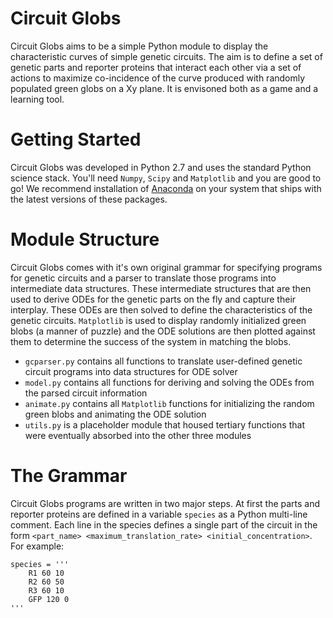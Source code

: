 # Circuit Globs

Circuit Globs aims to be a simple Python module to display the characteristic curves of simple genetic circuits. The aim is to define a set of genetic parts and reporter proteins that interact each other via a set of actions to maximize co-incidence of the curve produced with randomly populated green globs on a Xy plane. It is envisoned both as a game and a learning tool.

# Getting Started

Circuit Globs was developed in Python 2.7 and uses the standard Python science stack. You'll need `Numpy`, `Scipy` and `Matplotlib` and you are good to go! We recommend installation of [Anaconda](https://www.continuum.io/) on your system that ships with the latest versions of these packages.

# Module Structure

Circuit Globs comes with it's own original grammar for specifying programs for genetic circuits and a parser to translate those programs into intermediate data structures. These intermediate structures that are then used to derive ODEs for the genetic parts on the fly and capture their interplay. These ODEs are then solved to define the characteristics of the genetic circuits. `Matplotlib` is used to display randomly initialized green blobs (a manner of puzzle) and the ODE solutions are then plotted against them to determine the success of the system in matching the blobs.

* `gcparser.py` contains all functions to translate user-defined genetic circuit programs into data structures for ODE solver
* `model.py` contains all functions for deriving and solving the ODEs from the parsed circuit information
* `animate.py` contains all `Matplotlib` functions for initializing the random green blobs and animating the ODE solution
* `utils.py` is a placeholder module that housed tertiary functions that were eventually absorbed into the other three modules

# The Grammar

Circuit Globs programs are written in two major steps. At first the parts and reporter proteins are defined in a variable `species` as a Python multi-line comment. Each line in the species defines a single part of the circuit in the form `<part_name> <maximum_translation_rate> <initial_concentration>`. For example:

```
species = '''
    R1 60 10
    R2 60 50
    R3 60 10
    GFP 120 0
'''
```

